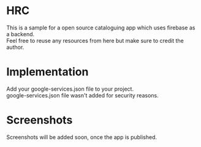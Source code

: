 # HRC
This is a sample for a open source cataloguing app which uses firebase as a backend.<br>
Feel free to reuse any resources from here but make sure to credit the author.

# Implementation
Add your google-services.json file to your project.<br>
google-services.json file wasn't added for security reasons.

# Screenshots
Screenshots will be added soon, once the app is published.
